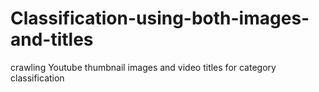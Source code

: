 # Classification-using-both-images-and-titles
crawling Youtube thumbnail images and video titles for category classification
